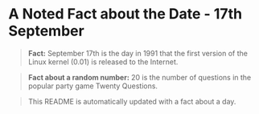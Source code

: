 
# A Noted Fact about the Date - 17th September

> **Fact:** September 17th is the day in 1991 that the first version of the Linux kernel (0.01) is released to the Internet.

> **Fact about a random number:** 20 is the number of questions in the popular party game Twenty Questions.

> This README is automatically updated with a fact about a day.
